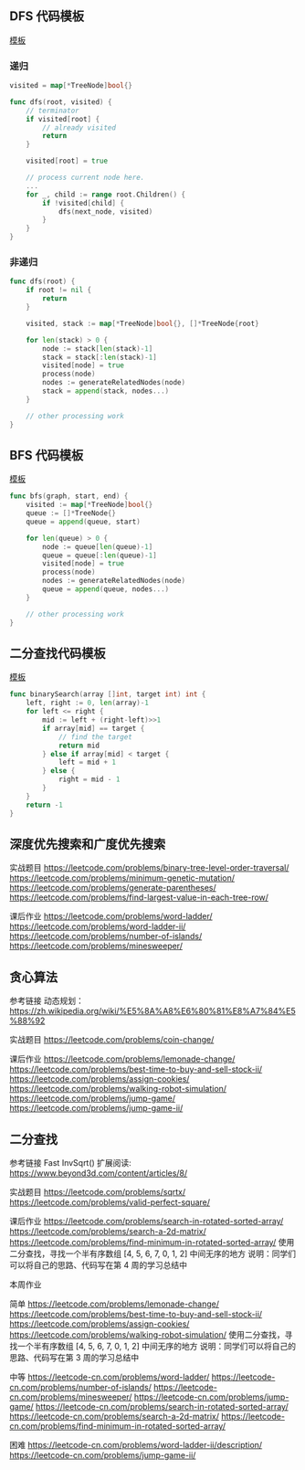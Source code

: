 ## DFS 代码模板
[模板](https://shimo.im/docs/ddgwCccJQKxkrcTq/read)

### 递归
```go
visited = map[*TreeNode]bool{}

func dfs(root, visited) {
    // terminator
    if visited[root] {
    	// already visited 
    	return 
    }

	visited[root] = true 

	// process current node here. 
	...
	for _, child := range root.Children() {
		if !visited[child] {
            dfs(next_node, visited)
        }
    }
}
```

### 非递归
```go
func dfs(root) {
	if root != nil {
		return
	}

	visited, stack := map[*TreeNode]bool{}, []*TreeNode{root}

	for len(stack) > 0 {
		node := stack[len(stack)-1]
		stack = stack[:len(stack)-1]
		visited[node] = true
		process(node)
		nodes := generateRelatedNodes(node)
		stack = append(stack, nodes...)
	}

	// other processing work
}
```

## BFS 代码模板
[模板](https://shimo.im/docs/P8TqKHGKt3ytkYYd/read)

```go
func bfs(graph, start, end) {
	visited := map[*TreeNode]bool{}
	queue := []*TreeNode{}
	queue = append(queue, start)

	for len(queue) > 0 {
		node := queue[len(queue)-1]
		queue = queue[:len(queue)-1]
		visited[node] = true
		process(node)
		nodes := generateRelatedNodes(node)
		queue = append(queue, nodes...)
	}

	// other processing work
}
```

## 二分查找代码模板
[模板](https://shimo.im/docs/hjQqRQkGgwd9g36J/read)

```go
func binarySearch(array []int, target int) int {
	left, right := 0, len(array)-1
	for left <= right {
		mid := left + (right-left)>>1
		if array[mid] == target {
			// find the target
			return mid
		} else if array[mid] < target {
			left = mid + 1
		} else {
			right = mid - 1
		}
	}
	return -1
}
```

## 深度优先搜索和广度优先搜索

实战题目
https://leetcode.com/problems/binary-tree-level-order-traversal/
https://leetcode.com/problems/minimum-genetic-mutation/
https://leetcode.com/problems/generate-parentheses/
https://leetcode.com/problems/find-largest-value-in-each-tree-row/

课后作业
https://leetcode.com/problems/word-ladder/
https://leetcode.com/problems/word-ladder-ii/
https://leetcode.com/problems/number-of-islands/
https://leetcode.com/problems/minesweeper/

## 贪心算法

参考链接
动态规划：https://zh.wikipedia.org/wiki/%E5%8A%A8%E6%80%81%E8%A7%84%E5%88%92

实战题目
https://leetcode.com/problems/coin-change/

课后作业
https://leetcode.com/problems/lemonade-change/
https://leetcode.com/problems/best-time-to-buy-and-sell-stock-ii/
https://leetcode.com/problems/assign-cookies/
https://leetcode.com/problems/walking-robot-simulation/
https://leetcode.com/problems/jump-game/
https://leetcode.com/problems/jump-game-ii/

## 二分查找
参考链接
Fast InvSqrt() 扩展阅读: https://www.beyond3d.com/content/articles/8/

实战题目
https://leetcode.com/problems/sqrtx/
https://leetcode.com/problems/valid-perfect-square/

课后作业
https://leetcode.com/problems/search-in-rotated-sorted-array/
https://leetcode.com/problems/search-a-2d-matrix/
https://leetcode.com/problems/find-minimum-in-rotated-sorted-array/
使用二分查找，寻找一个半有序数组 [4, 5, 6, 7, 0, 1, 2] 中间无序的地方
说明：同学们可以将自己的思路、代码写在第 4 周的学习总结中

本周作业

简单
https://leetcode.com/problems/lemonade-change/
https://leetcode.com/problems/best-time-to-buy-and-sell-stock-ii/
https://leetcode.com/problems/assign-cookies/
https://leetcode.com/problems/walking-robot-simulation/
使用二分查找，寻找一个半有序数组 [4, 5, 6, 7, 0, 1, 2] 中间无序的地方
说明：同学们可以将自己的思路、代码写在第 3 周的学习总结中

中等
https://leetcode-cn.com/problems/word-ladder/
https://leetcode-cn.com/problems/number-of-islands/
https://leetcode-cn.com/problems/minesweeper/
https://leetcode-cn.com/problems/jump-game/
https://leetcode-cn.com/problems/search-in-rotated-sorted-array/
https://leetcode-cn.com/problems/search-a-2d-matrix/
https://leetcode-cn.com/problems/find-minimum-in-rotated-sorted-array/

困难
https://leetcode-cn.com/problems/word-ladder-ii/description/
https://leetcode-cn.com/problems/jump-game-ii/